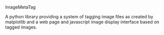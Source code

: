 ImageMetaTag

A python library providing a system of tagging image files as created by matplotlib and a web page and javascript image display interface based on tagged images.
